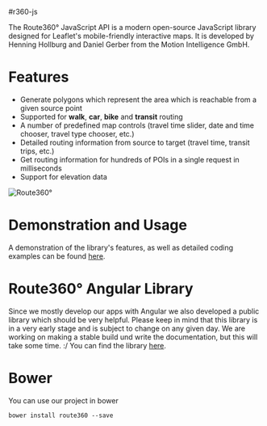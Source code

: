 #r360-js

The Route360° JavaScript API is a modern open-source JavaScript library designed for Leaflet's mobile-friendly interactive maps. It is developed by Henning Hollburg and Daniel Gerber from the Motion Intelligence GmbH. 
# Features

* Generate polygons which represent the area which is reachable from a given source point
* Supported for **walk**, **car**, **bike** and **transit** routing
* A number of predefined map controls (travel time slider, date and time chooser, travel type chooser, etc.)
* Detailed routing information from source to target (travel time, transit trips, etc.)
* Get routing information for hundreds of POIs in a single request in milliseconds
* Support for elevation data

<img src="http://i1284.photobucket.com/albums/a576/gerbsen/gif_zps7710423c.gif" alt="Route360°" />

# Demonstration and Usage
A demonstration of the library's features, as well as detailed coding examples can be found [here](http://developers.route360.net).

# Route360° Angular Library
Since we mostly develop our apps with Angular we also developed a public library which should be very helpful. Please keep in mind that this library is in a very early stage and is subject to change on any given day. We are working on making a stable build und write the documentation, but this will take some time. :/ 
You can find the library [here](https://github.com/route360/r360-angular).


# Bower
You can use our project in bower

    bower install route360 --save
